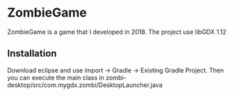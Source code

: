 # ZombieGame

ZombieGame is a game that I developed in 2018. The project use libGDX 1.12

## Installation

Download eclipse and use import -> Gradle -> Existing Gradle Project. Then you can execute the main class in zombi-desktop/src/com.mygdx.zombi/DesktopLauncher.java
